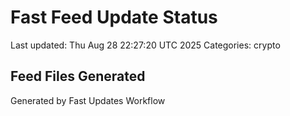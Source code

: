 # Fast Feed Update Status
Last updated: Thu Aug 28 22:27:20 UTC 2025
Categories: crypto

## Feed Files Generated

Generated by Fast Updates Workflow
